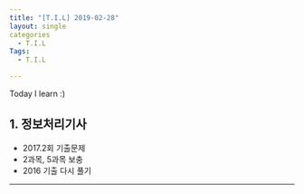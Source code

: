 ```yaml
---
title: "[T.I.L] 2019-02-28"
layout: single
categories
  - T.I.L
Tags:
  - T.I.L

---
```

Today I learn :)

## 1. 정보처리기사  
* 2017.2회 기출문제  
* 2과목, 5과목 보충   
* 2016 기출 다시 풀기    
                   

  
***  
 


  

 

   




